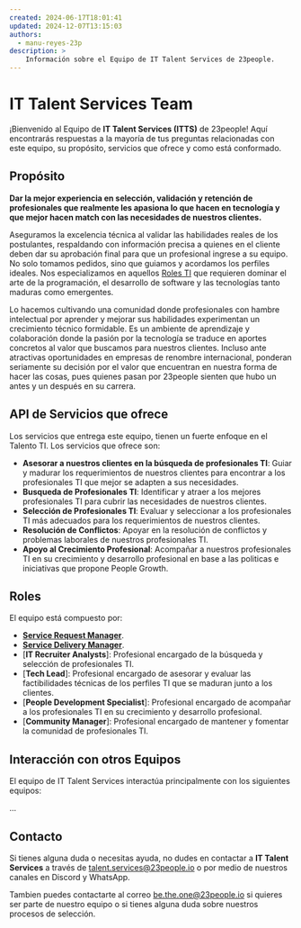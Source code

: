 ```yaml
---
created: 2024-06-17T18:01:41
updated: 2024-12-07T13:15:03
authors:
  - manu-reyes-23p
description: >
    Información sobre el Equipo de IT Talent Services de 23people.
---
```


# IT Talent Services Team

¡Bienvenido al Equipo de **IT Talent Services (ITTS)** de 23people! Aquí encontrarás respuestas a la mayoría de tus preguntas relacionadas con este equipo, su propósito, servicios que ofrece y como está conformado.

## Propósito

**Dar la mejor experiencia en selección, validación y retención de profesionales que realmente les apasiona lo que hacen en tecnología y que mejor hacen match con las necesidades de nuestros clientes.**

Aseguramos la excelencia técnica al validar las habilidades reales de los postulantes, respaldando con información precisa a quienes en el cliente deben dar su aprobación final para que un profesional ingrese a su equipo. No solo tomamos pedidos, sino que guiamos y acordamos los perfiles ideales. Nos especializamos en aquellos [Roles TI](../../../how-we-do-it/devs-roles.md) que requieren dominar el arte de la programación, el desarrollo de software y las tecnologías tanto maduras como emergentes.

Lo hacemos cultivando una comunidad donde profesionales con hambre intelectual por aprender y mejorar sus habilidades experimentan un crecimiento técnico formidable. Es un ambiente de aprendizaje y colaboración donde la pasión por la tecnología se traduce en aportes concretos al valor que buscamos para nuestros clientes. Incluso ante atractivas oportunidades en empresas de renombre internacional, ponderan seriamente su decisión por el valor que encuentran en nuestra forma de hacer las cosas, pues quienes pasan por 23people sienten que hubo un antes y un después en su carrera.

## API de Servicios que ofrece

Los servicios que entrega este equipo, tienen un fuerte enfoque en el Talento TI. Los servicios que ofrece son:

- **Asesorar a nuestros clientes en la búsqueda de profesionales TI**: Guiar y madurar los requerimientos de nuestros clientes para encontrar a los profesionales TI que mejor se adapten a sus necesidades.
- **Busqueda de Profesionales TI**: Identificar y atraer a los mejores profesionales TI para cubrir las necesidades de nuestros clientes.
- **Selección de Profesionales TI**: Evaluar y seleccionar a los profesionales TI más adecuados para los requerimientos de nuestros clientes.
- **Resolución de Conflictos**: Apoyar en la resolución de conflictos y problemas laborales de nuestros profesionales TI.
- **Apoyo al Crecimiento Profesional**: Acompañar a nuestros profesionales TI en su crecimiento y desarrollo profesional en base a las politicas e iniciativas que propone People Growth.

## Roles

El equipo está compuesto por:

- [**Service Request Manager**](roles/service-request-manager.md).
- [**Service Delivery Manager**](roles/service-delivery-manager.md).
- [**IT Recruiter Analysts**]: Profesional encargado de la búsqueda y selección de profesionales TI.
- [**Tech Lead**]: Profesional encargado de asesorar y evaluar las factibilidades técnicas de los perfiles TI que se maduran junto a los clientes.
- [**People Development Specialist**]: Profesional encargado de acompañar a los profesionales TI en su crecimiento y desarrollo profesional.
- [**Community Manager**]: Profesional encargado de mantener y fomentar la comunidad de profesionales TI.

## Interacción con otros Equipos

El equipo de IT Talent Services interactúa principalmente con los siguientes equipos:

...

## Contacto

Si tienes alguna duda o necesitas ayuda, no dudes en contactar a **IT Talent Services** a través de [talent.services@23people.io](mailto:talent.services@23people.io) o por medio de nuestros canales en Discord y WhatsApp.

Tambien puedes contactarte al correo [be.the.one@23people.io](mailto:be.the.one@23people.io) si quieres ser parte de nuestro equipo o si tienes alguna duda sobre nuestros procesos de selección.
